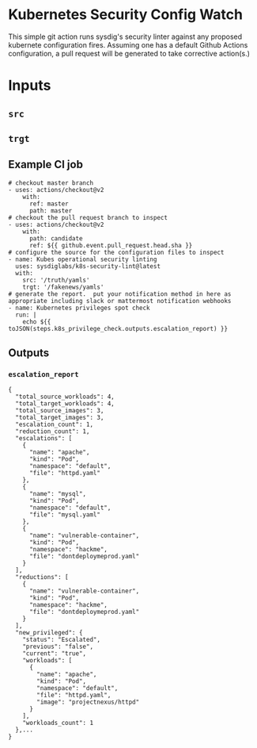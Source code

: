 # Kubernetes Security Config Watch

This simple git action runs sysdig's security linter against any proposed kubernete configuration fires.  Assuming one has a default Github Actions configuration, a pull request will be generated to take corrective action(s.)


# Inputs

## `src`

## `trgt`


## Example CI job
 
```
# checkout master branch
- uses: actions/checkout@v2
    with:
      ref: master
      path: master
# checkout the pull request branch to inspect
- uses: actions/checkout@v2
    with:
      path: candidate
      ref: ${{ github.event.pull_request.head.sha }}
# configure the source for the configuration files to inspect
- name: Kubes operational security linting
  uses: sysdiglabs/k8s-security-lint@latest
  with:
    src: '/truth/yamls'
    trgt: '/fakenews/yamls'
# generate the report.  put your notification method in here as appropriate including slack or mattermost notification webhooks
- name: Kubernetes privileges spot check 
  run: |
    echo ${{ toJSON(steps.k8s_privilege_check.outputs.escalation_report) }}
```


## Outputs

### `escalation_report`
```
{
  "total_source_workloads": 4,
  "total_target_workloads": 4,
  "total_source_images": 3,
  "total_target_images": 3,
  "escalation_count": 1,
  "reduction_count": 1,
  "escalations": [
    {
      "name": "apache",
      "kind": "Pod",
      "namespace": "default",
      "file": "httpd.yaml"
    },
    {
      "name": "mysql",
      "kind": "Pod",
      "namespace": "default",
      "file": "mysql.yaml"
    },
    {
      "name": "vulnerable-container",
      "kind": "Pod",
      "namespace": "hackme",
      "file": "dontdeploymeprod.yaml"
    }
  ],
  "reductions": [
    {
      "name": "vulnerable-container",
      "kind": "Pod",
      "namespace": "hackme",
      "file": "dontdeploymeprod.yaml"
    }
  ],
  "new_privileged": {
    "status": "Escalated",
    "previous": "false",
    "current": "true",
    "workloads": [
      {
        "name": "apache",
        "kind": "Pod",
        "namespace": "default",
        "file": "httpd.yaml",
        "image": "projectnexus/httpd"
      }
    ],
    "workloads_count": 1
  },...
}
```

